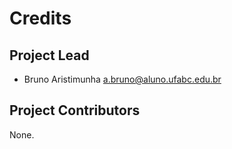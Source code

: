 Credits
=======

Project Lead
----------------

* Bruno Aristimunha <a.bruno@aluno.ufabc.edu.br>

Project Contributors
------------

None.
